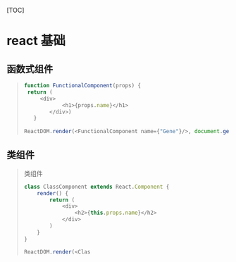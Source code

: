 [TOC]

# react 基础

## 函数式组件

> ```js
>function FunctionalComponent(props) {
>  return (
>      <div>
>             <h1>{props.name}</h1>
>         </div>)
>    }
>    
> ReactDOM.render(<FunctionalComponent name={"Gene"}/>, document.getElementById('root'))
> 
> ```

## 类组件

> 类组件
>
> ```js
> class ClassComponent extends React.Component {
>     render() {
>         return (
>             <div>
>                 <h2>{this.props.name}</h2>
>             </div>
>         )
>     }
> }
> 
> ReactDOM.render(<Clas
> ```
>



